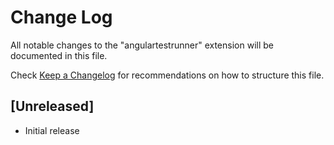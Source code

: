 # Change Log

All notable changes to the "angulartestrunner" extension will be documented in this file.

Check [Keep a Changelog](http://keepachangelog.com/) for recommendations on how to structure this file.

## [Unreleased]

- Initial release